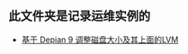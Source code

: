 ## 此文件夹是记录运维实例的
+ [基于 Depian 9 调整磁盘大小及其上面的LVM](https://github.com/BoringCat/MyLog/tree/master/Linux/Resize_disk_and_LVM.md)
